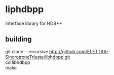 # liphdbpp
Interface library for HDB++

## building
git clone --recursive http://github.com/ELETTRA-SincrotroneTrieste/libhdbpp.git  
cd libhdbpp  
make
